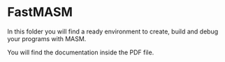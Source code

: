# FastMASM

In this folder you will find a ready environment to
create, build and debug your programs with MASM.

You will find the documentation inside the PDF file.
